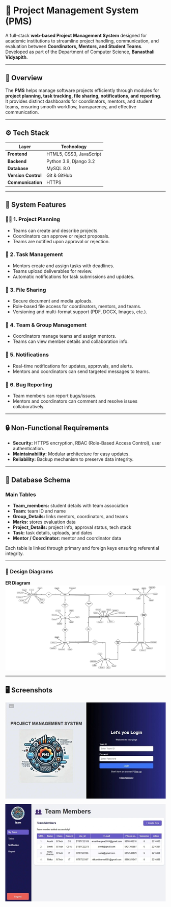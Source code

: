 # 🧭 Project Management System (PMS)

A full-stack **web-based Project Management System** designed for academic institutions to streamline project handling, communication, and evaluation between **Coordinators, Mentors, and Student Teams**.  
Developed as part of the Department of Computer Science, **Banasthali Vidyapith**.

---

## 📘 Overview

The **PMS** helps manage software projects efficiently through modules for **project planning, task tracking, file sharing, notifications, and reporting**.  
It provides distinct dashboards for coordinators, mentors, and student teams, ensuring smooth workflow, transparency, and effective communication.

---

## ⚙️ Tech Stack

| Layer | Technology |
|--------|-------------|
| **Frontend** | HTML5, CSS3, JavaScript|
| **Backend** | Python 3.9, Django 3.2|
| **Database** | MySQL 8.0 |
| **Version Control** | Git & GitHub |
| **Communication** | HTTPS |

---

## 🧩 System Features

### 👨‍💼 1. Project Planning
- Teams can create and describe projects.
- Coordinators can approve or reject proposals.
- Teams are notified upon approval or rejection.

### 📝 2. Task Management
- Mentors create and assign tasks with deadlines.
- Teams upload deliverables for review.
- Automatic notifications for task submissions and updates.

### 📁 3. File Sharing
- Secure document and media uploads.
- Role-based file access for coordinators, mentors, and teams.
- Versioning and multi-format support (PDF, DOCX, Images, etc.).

### 👥 4. Team & Group Management
- Coordinators manage teams and assign mentors.
- Teams can view member details and collaboration info.

### 🔔 5. Notifications
- Real-time notifications for updates, approvals, and alerts.
- Mentors and coordinators can send targeted messages to teams.

### 🐞 6. Bug Reporting
- Team members can report bugs/issues.
- Mentors and coordinators can comment and resolve issues collaboratively.

---

## 🔒 Non-Functional Requirements

- **Security:** HTTPS encryption, RBAC (Role-Based Access Control), user authentication.
- **Maintainability:** Modular architecture for easy updates.
- **Reliability:** Backup mechanism to preserve data integrity.

---

## 🧱 Database Schema

### Main Tables
- **Team_members:** student details with team association  
- **Team:** team ID and name  
- **Group_Details:** links mentors, coordinators, and teams  
- **Marks:** stores evaluation data  
- **Project_Details:** project info, approval status, tech stack  
- **Task:** task details, uploads, and dates  
- **Mentor / Coordinator:** mentor and coordinator data  

Each table is linked through primary and foreign keys ensuring referential integrity.

---
 

### 🧠 Design Diagrams
 **ER Diagram**
![ER DIAGRAM](er.png)

---

## 🖥️ Screenshots

![IMAGE1](pms2.jpg)

![IMAGE2](pms5.jpg)
